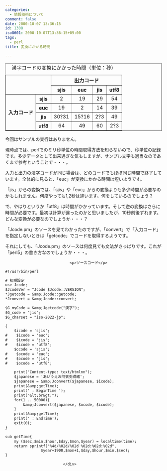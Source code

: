 ```yaml
---
categories:
  - 情報技術について
comment: false
date: 2000-10-07 13:36:15
id: 1308
iso8601: 2000-10-07T13:36:15+09:00
tags:
  - perl
title: 変換にかかる時間

---
```


<div class="entry-body">
                                 <table border="1" width="80%" summary="漢字コードの種類と、変換にかかる秒数の相関関係"><caption>漢字コードの変換にかかった時間（単位：秒）</caption><tr><th colspan="2" rowspan="2"><br /></th><th colspan="4">出力コード</th></tr><tr><th lang="en" xml:lang="en">sjis</th><th lang="en" xml:lang="en">euc</th><th lang="en" xml:lang="en">jis</th><th lang="en" xml:lang="en">utf8</th></tr><tr><th rowspan="4">入力コード</th><th lang="en" xml:lang="en">sjis</th><td align="center">2</td><td align="center">19</td><td align="center">29</td><td align="center">54</td></tr><tr><th lang="en" xml:lang="en">euc</th><td align="center">19</td><td align="center">2</td><td align="center">14</td><td align="center">39</td></tr><tr><th lang="en" xml:lang="en">jis</th><td align="center">30?31</td><td align="center">15?16</td><td align="center">2?3</td><td align="center">49</td></tr><tr><th lang="en" xml:lang="en">utf8</th><td align="center">64</td><td align="center">49</td><td align="center">60</td><td align="center">2?3</td></tr></table><p>今回はサンプルの実行はありません。 </p>

<p>現時点では、perlでのミリ秒単位の時間取得方法を知らないので、秒単位の記録です。多少データとして出来過ぎな気もしますが、サンプル文字も適当なのであくまで参考ということで・・・。 </p>

<p>入力と出力の漢字コードが同じ場合は、どのコードでもほぼ同じ時間で終了しています。全体的に見ると、「euc」が変換にかかる時間は短いようです。 </p>

<p>「jis」からの変換では、「sjis」や「euc」からの変換よりも多少時間が必要なのかもしれません。何度やっても1,2秒は違います。何をしているのでしょう？ </p>

<p>で、やはりというか「utf8」は時間がかかっています。そして逆の変換はさらに時間が必要です。最初は計算が違ったのかと思いましたが、10秒前後ずれます。どんな変換が必要なのでしょうか・・・？ </p>

<p>「Jcode.pm」のソースを見てわかったのですが、「convert」で「入力コード」を指定しないときは「getcode」でコードを取得するようです。 </p>

<p>それにしても、「Jcode.pm」のソースは何度見ても文法がさっぱりです。これが「perl5」の書き方なのでしょうか・・・。</p>
                              
                                 <p>ソースコード</p>

```default
#!/usr/bin/perl

# 初期設定
use Jcode;
$JcodeVer = "Jcode $Jcode::VERSION";
*Jgetcode = &amp;Jcode::getcode;
*Jconvert = &amp;Jcode::convert;

$G_myCode = &amp;Jgetcode("漢字");
$G_code = "jis";
$G_charset = "iso-2022-jp";

{
    $icode = 'sjis';
#    $icode = 'euc';
#    $icode = 'jis';
#    $icode = 'utf8';
    $ocode = 'sjis';
#    $ocode = 'euc';
#    $ocode = 'jis';
#    $ocode = 'utf8';

    print("Content-type: text/htmlnn");
    $japanese = 'あいうえお阿衣兎得緒';
    $japanese = &amp;Jconvert($japanese, $icode);
    print(&amp;getTime);
    print(' : BeginTime ');
    print("&lt;br&gt;");
    for(1 .. 50000){
        &amp;Jconvert($japanese, $ocode, $icode);
    }
    print(&amp;getTime);
    print(' : EndTime');
    exit(0);
}

sub getTime{
    my ($sec,$min,$hour,$day,$mon,$year) = localtime(time);
    return sprintf("%4d/%02d/%02d %02d:%02d:%02d",
                $year+1900,$mon+1,$day,$hour,$min,$sec);
}
```
                              </div>
    	